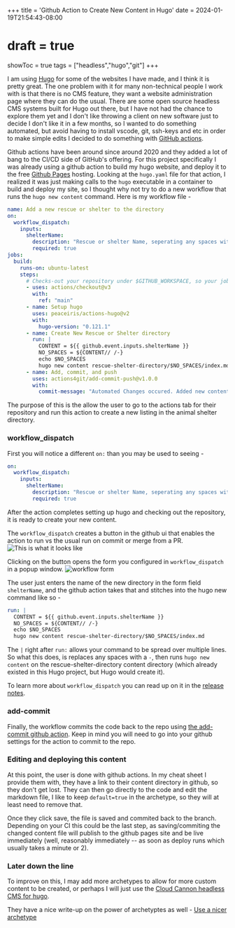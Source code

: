 +++
title = 'Github Action to Create New Content in Hugo'
date = 2024-01-19T21:54:43-08:00
# draft = true
showToc = true
tags = ["headless","hugo","git"]
+++

I am using [Hugo](https://www.gohugo.io) for some of the websites I have made, and I think it is pretty great. The one problem with it for many non-technical people I work with is that there is no CMS feature, they want a website administration page where they can do the usual. There are some open source headless CMS systems built for Hugo out there, but I have not had the chance to explore them yet and I don't like throwing a client on new software just to decide I don't like it in a few months, so I wanted to do something automated, but avoid having to install vscode, git, ssh-keys and etc in order to make simple edits I decided to do something with [GitHub actions](https://github.com/features/actions).

Github actions have been around since around 2020 and they added a lot of bang to the CI/CD side of GitHub's offering. For this project specifically I was already using a github action to build my hugo website, and deploy it to the free [Github Pages](https://pages.github.com/) hosting. Looking at the `hugo.yaml` file for that action, I realized it was just making calls to the `hugo` executable in a container to build and deploy my site, so I thought why not try to do a new workflow that runs the `hugo new content` command. Here is my workflow file -

```yaml
name: Add a new rescue or shelter to the directory
on:
  workflow_dispatch:
    inputs:
      shelterName:
        description: "Rescue or shelter Name, seperating any spaces with a `-` and no other punctuation."
        required: true
jobs:
  build:
    runs-on: ubuntu-latest
    steps:
      # Checks-out your repository under $GITHUB_WORKSPACE, so your job can access it
      - uses: actions/checkout@v3
        with:
          ref: "main"
      - name: Setup hugo
        uses: peaceiris/actions-hugo@v2
        with:
          hugo-version: "0.121.1"
      - name: Create New Rescue or Shelter directory
        run: |
          CONTENT = ${{ github.event.inputs.shelterName }}
          NO_SPACES = ${CONTENT// /-}
          echo $NO_SPACES
          hugo new content rescue-shelter-directory/$NO_SPACES/index.md
      - name: Add, commit, and push
        uses: actions4git/add-commit-push@v1.0.0
        with:
          commit-message: "Automated Changes occured. Added new content rescue-shelter-directory/${{ github.event.inputs.shelterName }}/index.md"
```

The purpose of this is the allow the user to go to the actions tab for their repository and run this action to create a new listing in the animal shelter directory.

### workflow_dispatch

First you will notice a different `on:` than you may be used to seeing -

```yaml
on:
  workflow_dispatch:
    inputs:
      shelterName:
        description: "Rescue or shelter Name, seperating any spaces with a `-` and no other punctuation."
        required: true
```

After the action completes setting up hugo and checking out the repository, it is ready to create your new content.

The `workflow_dispatch` creates a button in the github ui that enables the action to run vs the usual run on commit or merge from a PR. 
![This is what it looks like](/images/posts/code/github-actions-workflow-button.png)

Clicking on the button opens the form you configured in `workflow_dispatch` in a popup window. 
![workflow form](/images/posts/code/workflow-screenshot.png)

The user just enters the name of the new directory in the form field `shelterName`, and the github action takes that and stitches into the hugo new command like so -

```yaml
run: |
  CONTENT = ${{ github.event.inputs.shelterName }}
  NO_SPACES = ${CONTENT// /-}
  echo $NO_SPACES
  hugo new content rescue-shelter-directory/$NO_SPACES/index.md
```

The `|` right after `run:` allows your command to be spread over multiple lines. So what this does, is replaces any spaces with a `-`, then runs `hugo new content` on the rescue-shelter-directory content directory (which already existed in this Hugo project, but Hugo would create it).

To learn more about `workflow_dispatch` you can read up on it in the [release notes](https://github.blog/changelog/2020-07-06-github-actions-manual-triggers-with-workflow_dispatch/).

### add-commit

Finally, the workflow commits the code back to the repo using [the add-commit github action](https://github.com/marketplace/actions/add-commit#about-tokens). Keep in mind you will need to go into your github settings for the action to commit to the repo.

### Editing and deploying this content

At this point, the user is done with github actions. In my cheat sheet I provide them with, they have a link to their content directory in github, so they don't get lost. They can then go directly to the code and edit the markdown file, I like to keep `default=true` in the archetype, so they will at least need to remove that.

Once they click save, the file is saved and commited back to the branch. Depending on your CI this could be the last step, as saving/commiting the changed content file will publish to the github pages site and be live immediately (well, reasonably immediately -- as soon as deploy runs which usually takes a minute or 2).

### Later down the line

To improve on this, I may add more archetypes to allow for more custom content to be created, or perhaps I will just use the [Cloud Cannon headless CMS for hugo](https://cloudcannon.com/).

They have a nice write-up on the power of archetyptes as well - [Use a nicer archetype](https://cloudcannon.com/blog/maximizing-the-convenience-factor-archetypes-in-hugo/)
